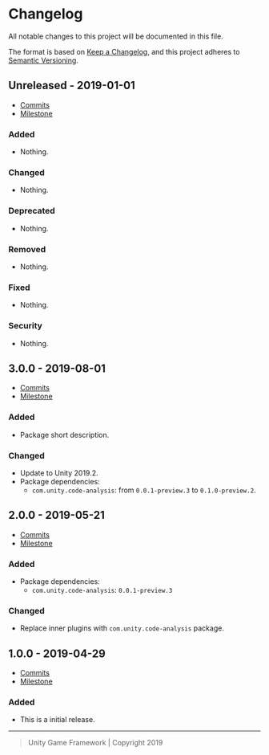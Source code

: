 # Changelog
All notable changes to this project will be documented in this file.

The format is based on [Keep a Changelog](https://keepachangelog.com/en/1.0.0/),
and this project adheres to [Semantic Versioning](https://semver.org/spec/v2.0.0.html).

## Unreleased - 2019-01-01
- [Commits](https://github.com/unity-game-framework/ugf-code-analysis/compare/0.0.0...0.0.0)
- [Milestone](https://github.com/unity-game-framework/ugf-code-analysis/milestone/0?closed=1)

### Added
- Nothing.

### Changed
- Nothing.

### Deprecated
- Nothing.

### Removed
- Nothing.

### Fixed
- Nothing.

### Security
- Nothing.

## 3.0.0 - 2019-08-01
- [Commits](https://github.com/unity-game-framework/ugf-code-analysis/compare/2.0.0...3.0.0)
- [Milestone](https://github.com/unity-game-framework/ugf-code-analysis/milestone/3?closed=1)

### Added
- Package short description.

### Changed
- Update to Unity 2019.2.
- Package dependencies:
    - `com.unity.code-analysis`: from `0.0.1-preview.3` to `0.1.0-preview.2`.

## 2.0.0 - 2019-05-21
- [Commits](https://github.com/unity-game-framework/ugf-code-analysis/compare/1.0.0...2.0.0)
- [Milestone](https://github.com/unity-game-framework/ugf-code-analysis/milestone/2?closed=1)

### Added
- Package dependencies:
    - `com.unity.code-analysis`: `0.0.1-preview.3`

### Changed
- Replace inner plugins with `com.unity.code-analysis` package.

## 1.0.0 - 2019-04-29
- [Commits](https://github.com/unity-game-framework/ugf-code-analysis/compare/a772469...1.0.0)
- [Milestone](https://github.com/unity-game-framework/ugf-code-analysis/milestone/1?closed=1)

### Added
- This is a initial release.

---
> Unity Game Framework | Copyright 2019
